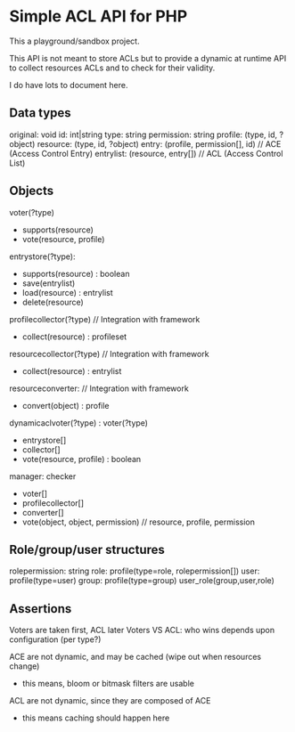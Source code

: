 # Simple ACL API for PHP

This a playground/sandbox project.

This API is not meant to store ACLs but to provide a dynamic at runtime API
to collect resources ACLs and to check for their validity.

I do have lots to document here.

## Data types

original: void
id: int|string
type: string
permission: string
profile: (type, id, ?object)
resource: (type, id, ?object)
entry: (profile, permission[], id) // ACE (Access Control Entry)
entrylist: (resource, entry[]) // ACL (Access Control List)

## Objects

voter(?type)
  - supports(resource)
  - vote(resource, profile)

entrystore(?type):
  - supports(resource) : boolean
  - save(entrylist)
  - load(resource) : entrylist
  - delete(resource)

profilecollector(?type) // Integration with framework
  - collect(resource) : profileset

resourcecollector(?type) // Integration with framework
  - collect(resource) : entrylist

resourceconverter: // Integration with framework
  - convert(object) : profile

dynamicaclvoter(?type) : voter(?type)
  - entrystore[]
  - collector[]
  - vote(resource, profile) : boolean

manager: checker
  - voter[]
  - profilecollector[]
  - converter[]
  - vote(object, object, permission) // resource, profile, permission

## Role/group/user structures

rolepermission: string
role: profile(type=role, rolepermission[])
user: profile(type=user)
group: profile(type=group)
user_role(group,user,role)

## Assertions

Voters are taken first, ACL later
Voters VS ACL: who wins depends upon configuration (per type?)

ACE are not dynamic, and may be cached (wipe out when resources change)
  - this means, bloom or bitmask filters are usable

ACL are not dynamic, since they are composed of ACE
  - this means caching should happen here

